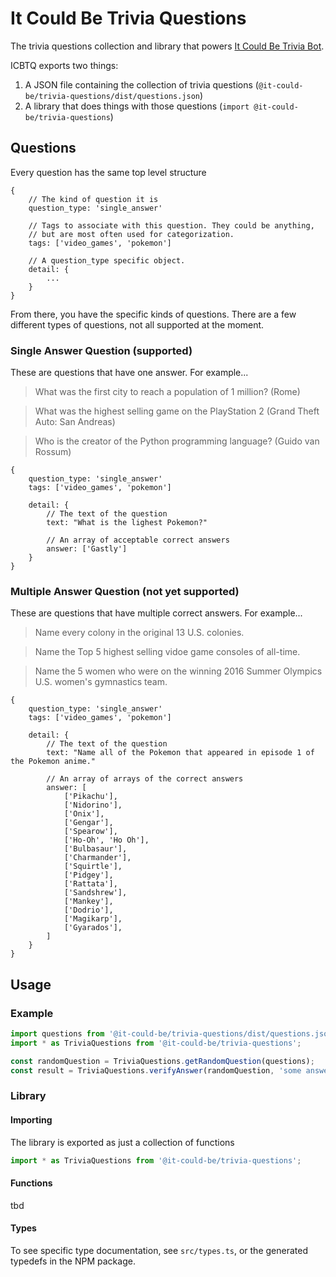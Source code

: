 # It Could Be Trivia Questions

The trivia questions collection and library that powers [It Could Be Trivia Bot](github.com/wwselleck/it-could-be-trivia-bot).

ICBTQ exports two things:

1. A JSON file containing the collection of trivia questions (`@it-could-be/trivia-questions/dist/questions.json`)
2. A library that does things with those questions (`import @it-could-be/trivia-questions`)


## Questions
Every question has the same top level structure

```json5
{
    // The kind of question it is
    question_type: 'single_answer'

    // Tags to associate with this question. They could be anything,
    // but are most often used for categorization.
    tags: ['video_games', 'pokemon']

    // A question_type specific object.
    detail: {
        ...
    }
}
```

From there, you have the specific kinds of questions. There are a few different types of questions, not all supported at the moment.

### Single Answer Question (supported)
These are questions that have one answer. For example...

> What was the first city to reach a population of 1 million? (Rome)

> What was the highest selling game on the PlayStation 2 (Grand Theft Auto: San Andreas)

> Who is the creator of the Python programming language? (Guido van Rossum)

```json5
{
    question_type: 'single_answer'
    tags: ['video_games', 'pokemon']

    detail: {
        // The text of the question
        text: "What is the lighest Pokemon?"

        // An array of acceptable correct answers
        answer: ['Gastly']
    }
}
```

### Multiple Answer Question (not yet supported)
These are questions that have multiple correct answers. For example...

> Name every colony in the original 13 U.S. colonies.

> Name the Top 5 highest selling vidoe game consoles of all-time.

> Name the 5 women who were on the winning 2016 Summer Olympics U.S. women's gymnastics team.

```json5
{
    question_type: 'single_answer'
    tags: ['video_games', 'pokemon']

    detail: {
        // The text of the question
        text: "Name all of the Pokemon that appeared in episode 1 of the Pokemon anime."

        // An array of arrays of the correct answers
        answer: [
            ['Pikachu'],
            ['Nidorino'],
            ['Onix'],
            ['Gengar'],
            ['Spearow'],
            ['Ho-Oh', 'Ho Oh'],
            ['Bulbasaur'],
            ['Charmander'],
            ['Squirtle'],
            ['Pidgey'],
            ['Rattata'],
            ['Sandshrew'],
            ['Mankey'],
            ['Dodrio'],
            ['Magikarp'],
            ['Gyarados'],
        ]
    }
}
```

## Usage

### Example
```typescript
import questions from '@it-could-be/trivia-questions/dist/questions.json';
import * as TriviaQuestions from '@it-could-be/trivia-questions';

const randomQuestion = TriviaQuestions.getRandomQuestion(questions);
const result = TriviaQuestions.verifyAnswer(randomQuestion, 'some answer')
```

### Library
#### Importing
The library is exported as just a collection of functions

```typescript
import * as TriviaQuestions from '@it-could-be/trivia-questions';
```

#### Functions
tbd

#### Types
To see specific type documentation, see `src/types.ts`, or the generated typedefs in the NPM package.


